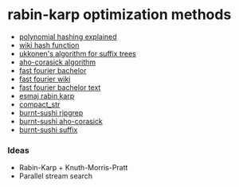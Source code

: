 # rabin-karp optimization methods

* [polynomial hashing explained](https://medium.com/swlh/rabin-karp-algorithm-using-polynomial-hashing-and-modular-arithmetic-437627b37db6)
* [wiki hash function](https://en.wikipedia.org/wiki/Rabin–Karp_algorithm#Hash_function_used)
* [ukkonen's algorithm for suffix trees](https://en.wikipedia.org/wiki/Ukkonen%27s_algorithm)
* [aho-corasick algorithm](https://en.wikipedia.org/wiki/Aho–Corasick_algorithm)
* [fast fourier bachelor](https://ela.kpi.ua/bitstream/123456789/26990/12/Stepaniuk_magistr.pdf)
* [fast fourier wiki](https://en.wikipedia.org/wiki/Fast_Fourier_transform)
* [fast fourier bachelor text](https://ela.kpi.ua/handle/123456789/36719)
* [esmaj rabin karp](https://www-igm.univ-mlv.fr/~lecroq/string/node5.html)
* [compact_str](https://github.com/ParkMyCar/compact_str)
* [burnt-sushi ripgrep](https://github.com/BurntSushi/ripgrep)
* [burnt-sushi aho-corasick](https://github.com/BurntSushi/aho-corasick)
* [burnt-sushi suffix](https://github.com/BurntSushi/suffix)

### Ideas

* Rabin-Karp + Knuth-Morris-Pratt
* Parallel stream search
